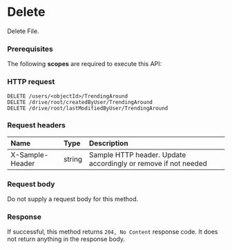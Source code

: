 # Delete

Delete File.
### Prerequisites
The following **scopes** are required to execute this API: 
### HTTP request
<!-- { "blockType": "ignored" } -->
```http
DELETE /users/<objectId>/TrendingAround
DELETE /drive/root/createdByUser/TrendingAround
DELETE /drive/root/lastModifiedByUser/TrendingAround

```
### Request headers
| Name       | Type | Description|
|:---------------|:--------|:----------|
| X-Sample-Header  | string  | Sample HTTP header. Update accordingly or remove if not needed|

### Request body
Do not supply a request body for this method.


### Response
If successful, this method returns `204, No Content` response code. It does not return anything in the response body.


<!-- uuid: 34979b5b-fc62-4dd2-a767-f5ae0def1ce6
2015-10-21 09:37:34 UTC -->
<!-- {
  "type": "#page.annotation",
  "description": "Delete",
  "keywords": "",
  "section": "documentation",
  "tocPath": ""
}-->